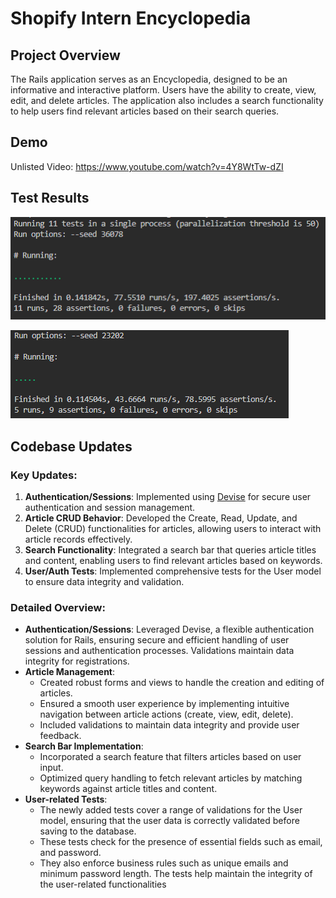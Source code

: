 # Shopify Intern Encyclopedia

## Project Overview
The Rails application serves as an Encyclopedia, designed to be an informative and interactive platform. Users have the ability to create, view, edit, and delete articles. The application also includes a search functionality to help users find relevant articles based on their search queries.

## Demo
Unlisted Video: https://www.youtube.com/watch?v=4Y8WtTw-dZI

## Test Results
![Main Tests](/public/tests.png)

![User Tests](/public/user_tests.png)

## Codebase Updates

### Key Updates:
1. **Authentication/Sessions**: Implemented using [Devise](https://github.com/heartcombo/devise) for secure user authentication and session management.
2. **Article CRUD Behavior**: Developed the Create, Read, Update, and Delete (CRUD) functionalities for articles, allowing users to interact with article records effectively.
3. **Search Functionality**: Integrated a search bar that queries article titles and content, enabling users to find relevant articles based on keywords.
4. **User/Auth Tests**: Implemented comprehensive tests for the User model to ensure data integrity and validation.

### Detailed Overview:
- **Authentication/Sessions**: Leveraged Devise, a flexible authentication solution for Rails, ensuring secure and efficient handling of user sessions and authentication processes. Validations maintain data integrity for registrations.
- **Article Management**: 
   - Created robust forms and views to handle the creation and editing of articles.
   - Ensured a smooth user experience by implementing intuitive navigation between article actions (create, view, edit, delete).
   - Included validations to maintain data integrity and provide user feedback.
- **Search Bar Implementation**:
   - Incorporated a search feature that filters articles based on user input.
   - Optimized query handling to fetch relevant articles by matching keywords against article titles and content.
- **User-related Tests**:
   - The newly added tests cover a range of validations for the User model, ensuring that the user data is correctly validated before saving to the database. 
   - These tests check for the presence of essential fields such as email, and password. 
   - They also enforce business rules such as unique emails and minimum password length. The tests help maintain the integrity of the user-related functionalities

